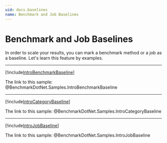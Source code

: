```yaml
---
uid: docs.baselines
name: Benchmark and Job Baselines
---
```


# Benchmark and Job Baselines

In order to scale your results, you can mark a benchmark method or a job as a baseline.
Let's learn this feature by examples.

---

[!include[IntroBenchmarkBaseline](../samples/IntroBenchmarkBaseline.md)]

The link to this sample: @BenchmarkDotNet.Samples.IntroBenchmarkBaseline

---

[!include[IntroCategoryBaseline](../samples/IntroCategoryBaseline.md)]

The link to this sample: @BenchmarkDotNet.Samples.IntroCategoryBaseline

---

[!include[IntroJobBaseline](../samples/IntroJobBaseline.md)]

The link to this sample: @BenchmarkDotNet.Samples.IntroJobBaseline